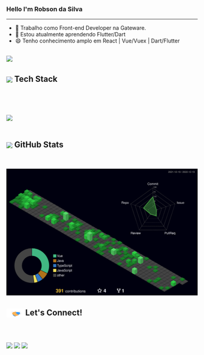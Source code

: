 ### Hello I'm Robson da Silva
<hr>

- 🔭 Trabalho como Front-end Developer na Gateware.
- 🌱 Estou atualmente aprendendo Flutter/Dart
- 😄 Tenho conhecimento amplo em React | Vue/Vuex | Dart/Flutter

<br>

<img src="https://github-profile-trophy.vercel.app/?username=robinndev&row=1&column=6&theme=dracula&margin-w=15&margin-h=15"/>

<!-- Tecnologis que domino -->

## <img src="https://media2.giphy.com/media/QssGEmpkyEOhBCb7e1/giphy.gif?cid=ecf05e47a0n3gi1bfqntqmob8g9aid1oyj2wr3ds3mg700bl&rid=giphy.gif" align="center" width ="25"><b> Tech Stack</b>
<br><br>


<br>
<a href="https://skillicons.dev">
  <img src="https://skillicons.dev/icons?i=vue,nuxt,react,flutter,dart,javascript,typescript,linux,git,vscode,css,html,tailwind,sass,bootstrap" />
</a>

<br>
<br>

## <img src="https://media.giphy.com/media/iY8CRBdQXODJSCERIr/giphy.gif" align="center" width="35"><b> GitHub Stats</b>
<br><br>
<img src="./profile-3d-contrib/profile-night-green.svg" />

<!-- Endereços para contato -->

## <img src="https://github.com/0xAbdulKhalid/0xAbdulKhalid/raw/main/assets/mdImages/handshake.gif" align="center" width ="50"><b>Let's Connect!</b>
<br><br>
<div> 
<a href="https://www.linkedin.com/in/robinndev/" target="_blank"><img src="https://img.shields.io/badge/-LinkedIn-%230077B5?style=for-the-badge&logo=linkedin&logoColor=white" target="_blank"></a> <a target='_blank' href = "robson.developer@hotmail.com"><img src="https://img.shields.io/badge/-Gmail-db4a39?style=for-the-badge&logo=gmail&logoColor=white" target="_blank"></a>
  <a href = "mailto:robson.developer@hotmail.com"><img src="https://img.shields.io/badge/-Gmail-%23333?style=for-the-badge&logo=gmail&logoColor=white" target="_blank"></a>
</div>


